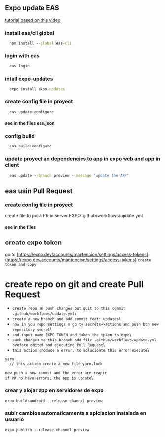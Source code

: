 ## Expo update EAS
[tutorial based on this video](https://www.youtube.com/watch?v=2ICOVstF6rU&t=14s)

### install eas/cli global 
```cmd
  npm install --global eas-cli
```

### login with eas
```cmd
  eas login
```

### intall expo-updates
```cmd
  expo install expo-updates
```

### create config file in proyect
```cmd
  eas update:configure
```
#### see in the files eas.json

### config build
```cmd
  eas build:configure
```

### update proyect an dependencies to app in expo web and app in client
```cmd
  eas update --branch preview --message "update the APP"
```

## eas usin Pull Request
### create config file in proyect
create file to push PR in server EXPO
.github/workflows/update.yml 
#### see in the files

## create expo token
go to [https://expo.dev/accounts/mantencion/settings/access-tokens](https://expo.dev/accounts/mantencion/settings/access-tokens)
`create token and copy`

# create repo on git and create Pull Request
* `create repo an push changes but quit to this commit .github/workflows/update.yml`\
* `create a new branch and add commit feat: updates`\
* `now in you repo settings ⚙ go to secrets=>actions and push btn new repository secret`\
* `and input name EXPO_TOKEN and token the tpken to expo`\
* `puch changes to this branch add file .github/workflows/update.yml bvefore omited and ejecuting Pull Request`\
* `this actios produce a error, to solucionte this error execute`\
```cmd
yarn
  // this action create a new file yarn.lock
```

`now puch a new commit and the error are reapir`\
`if PR no have errors, the app is update`\





### crear y alojar app en servidores de expo
```
expo build:android --release-channel preview
```
### subir cambios automaticamente a aplciacion instalada en usuario
```
expo publish --release-channel preview   
```
